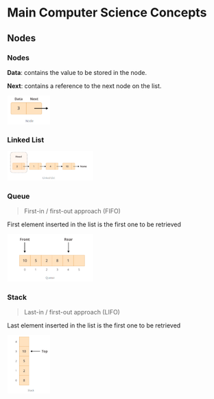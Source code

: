 # Main Computer Science Concepts

## Nodes

### Nodes

__Data__: contains the value to be stored in the node.

__Next__: contains a reference to the next node on the list.

<img src="imgs/00_node.png" width="100">

### Linked List

<img src="imgs/00_linkedlist.png" width="200">

### Queue

>First-in / first-out approach (FIFO)
> 
First element inserted in the list is the first one to be retrieved

<img src="imgs/00_queue.png" width="200">


### Stack

>Last-in / first-out approach (LIFO)
> 
Last element inserted in the list is the first one to be retrieved

<img src="imgs/00_stack.png" width="100">